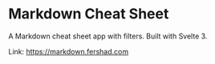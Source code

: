 # Markdown Cheat Sheet
A Markdown cheat sheet app with filters. Built with Svelte 3.

Link: https://markdown.fershad.com
